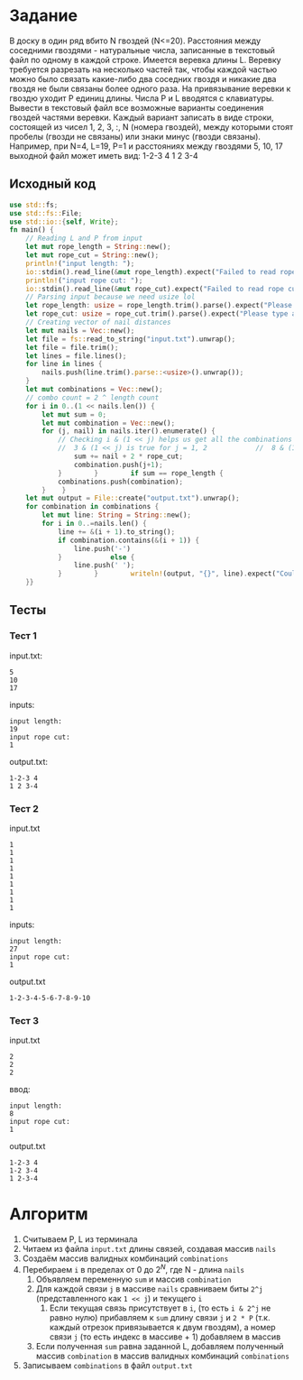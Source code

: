 # Задание
В доску в один ряд вбито N гвоздей (N<=20). Расстояния между соседними гвоздями - натуральные числа, записанные в текстовый файл по одному в каждой строке.
Имеется веревка длины L. Веревку требуется разрезать на несколько частей так, чтобы каждой частью можно было связать какие-либо два соседних гвоздя и никакие два гвоздя не были связаны более одного раза. На привязывание веревки к гвоздю уходит Р единиц длины.
Числа P и L вводятся с клавиатуры. Вывести в текстовый файл все возможные варианты соединения гвоздей частями веревки. Каждый вариант записать в виде строки, состоящей из чисел 1, 2, 3, :, N (номера гвоздей), между которыми стоят пробелы (гвозди не связаны) или знаки минус (гвозди связаны).
Например, при N=4, L=19, P=1 и расстояниях между гвоздями 5, 10, 17 выходной файл может иметь вид:
1-2-3 4
1 2 3-4
## Исходный код
```rust
use std::fs;  
use std::fs::File;  
use std::io::{self, Write};  
fn main() {  
    // Reading L and P from input  
    let mut rope_length = String::new();  
    let mut rope_cut = String::new();  
    println!("input length: ");  
    io::stdin().read_line(&mut rope_length).expect("Failed to read rope length");  
    println!("input rope cut: ");  
    io::stdin().read_line(&mut rope_cut).expect("Failed to read rope cut");  
    // Parsing input because we need usize lol  
    let rope_length: usize = rope_length.trim().parse().expect("Please type a number!");  
    let rope_cut: usize = rope_cut.trim().parse().expect("Please type a number!");  
    // Creating vector of nail distances  
    let mut nails = Vec::new();  
    let file = fs::read_to_string("input.txt").unwrap();  
    let file = file.trim();  
    let lines = file.lines();  
    for line in lines {  
        nails.push(line.trim().parse::<usize>().unwrap());  
    }  
    let mut combinations = Vec::new();  
    // combo count = 2 ^ length count  
    for i in 0..(1 << nails.len()) {  
        let mut sum = 0;  
        let mut combination = Vec::new();  
        for (j, nail) in nails.iter().enumerate() {  
            // Checking i & (1 << j) helps us get all the combinations  
            //  3 & (1 << j) is true for j = 1, 2            //  8 & (1 << j) is true for j = 8            // 15 & (1 << j) is true for j = 1, 2, 4, 8            if i & (1 << j) != 0 {  
                sum += nail + 2 * rope_cut;  
                combination.push(j+1);  
            }        }        if sum == rope_length {  
            combinations.push(combination);  
        }    }  
    let mut output = File::create("output.txt").unwrap();  
    for combination in combinations {  
        let mut line: String = String::new();  
        for i in 0..=nails.len() {  
            line += &(i + 1).to_string();  
            if combination.contains(&(i + 1)) {  
                line.push('-')  
            }            else {  
                line.push(' ');  
            }        }        writeln!(output, "{}", line).expect("Could not write to file");  
    }}
```
## Тесты
### Тест 1
input.txt:
```
5  
10  
17
```
inputs:
```
input length: 
19
input rope cut: 
1
```
output.txt:
```
1-2-3 4   
1 2 3-4
```
### Тест 2
input.txt
```
1  
1  
1  
1  
1  
1  
1  
1  
1
```
inputs:
```
input length: 
27
input rope cut: 
1
```
output.txt
```
1-2-3-4-5-6-7-8-9-10
```
### Тест 3
input.txt
```
2  
2  
2
```
ввод:
```
input length: 
8
input rope cut: 
1
```
output.txt
```
1-2-3 4   
1-2 3-4   
1 2-3-4
```
# Алгоритм
1. Считываем P, L из терминала
2. Читаем из файла `input.txt` длины связей, создавая массив `nails`
3. Создаём массив валидных комбинаций `combinations`
4. Перебираем `i` в пределах от 0 до $2^{N}$, где N - длина `nails`
	1. Объявляем переменную `sum` и массив `combination`
	2. Для каждой связи `j` в массиве `nails` сравниваем биты `2^j` (представленного как `1 << j`) и текущего `i`
		1. Если текущая связь присутствует в `i`, (то есть `i & 2^j` не равно нулю) прибавляем к `sum` длину связи `j` и `2 * P` (т.к. каждый отрезок привязывается к двум гвоздям), а номер связи `j` (то есть индекс в массиве + 1) добавляем в массив
	3. Если полученная `sum` равна заданной L, добавляем полученный массив `combination` в массив валидных комбинаций `combinations`
5. Записываем `combinations` в файл `output.txt`
